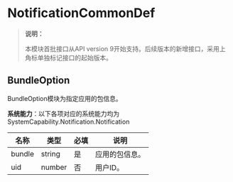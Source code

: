 # NotificationCommonDef

> **说明：**
>
> 本模块首批接口从API version 9开始支持。后续版本的新增接口，采用上角标单独标记接口的起始版本。

## BundleOption

BundleOption模块为指定应用的包信息。

**系统能力**：以下各项对应的系统能力均为SystemCapability.Notification.Notification

| 名称   | 类型   | 必填 | 说明   |
| ------ | ------ |---- |  ------ |
| bundle | string | 是 | 应用的包信息。 |
| uid    | number | 否 | 用户ID。 |
